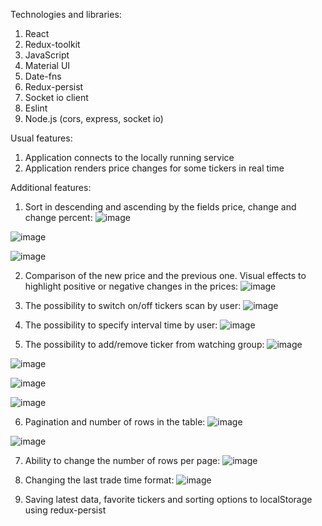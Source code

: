 Technologies and libraries:
1. React
2. Redux-toolkit
3. JavaScript
4. Material UI
5. Date-fns
6. Redux-persist
7. Socket io client
8. Eslint
9. Node.js (cors, express, socket io)


Usual features:
1) Application connects to the locally running service
2) Application renders price changes for some tickers in real time


Additional features:

1) Sort in descending and ascending by the fields price, change and change percent:
![image](https://user-images.githubusercontent.com/93431655/185811375-686d2f64-b53f-460f-81b1-e56373397067.png)

![image](https://user-images.githubusercontent.com/93431655/185811384-54c6815a-7814-4bbb-8707-0a957866c086.png)

![image](https://user-images.githubusercontent.com/93431655/185811412-696c8dce-1f0b-4ad8-9040-937ed6ed3411.png)

2) Comparison of the new price and the previous one. Visual effects to highlight positive or negative changes in the prices:
![image](https://user-images.githubusercontent.com/93431655/185811014-9efc95a0-8496-4899-bd9e-97fb44db55d9.png)

3) The possibility to switch on/off tickers scan by user:
![image](https://user-images.githubusercontent.com/93431655/185811130-f6683e82-2b7c-4d85-b328-82c6eb53f54a.png)

4) The possibility to specify interval time by user:
![image](https://user-images.githubusercontent.com/93431655/185811165-580da95f-d00f-4139-9bfb-ca23c8c06c46.png)

5) The possibility to add/remove ticker from watching group:
![image](https://user-images.githubusercontent.com/93431655/185811203-83a8db97-ffd4-4869-a9d8-5216dabb24e6.png)

![image](https://user-images.githubusercontent.com/93431655/185811218-f5e53e47-b78d-4437-98bf-d409fc1098b3.png)

![image](https://user-images.githubusercontent.com/93431655/185811244-84aa28bd-67d0-4aee-8d49-3d7b649c2fba.png)

![image](https://user-images.githubusercontent.com/93431655/185812164-53860292-2b12-4348-875f-4d6c906a6e82.png)

6) Pagination and number of rows in the table:
![image](https://user-images.githubusercontent.com/93431655/185811486-f06fbc0a-c153-4c1c-8e8e-10db0c802452.png)

![image](https://user-images.githubusercontent.com/93431655/185811527-9192c9ff-e94c-4600-b135-987763c0b262.png)

7) Ability to change the number of rows per page:
![image](https://user-images.githubusercontent.com/93431655/185811579-ed2fdec2-5f17-4c4e-9822-930a5438cc6c.png)

8) Changing the last trade time format:
![image](https://user-images.githubusercontent.com/93431655/185811623-2ad45d84-cfd9-4443-995f-c9700987a9f8.png)

9) Saving latest data, favorite tickers and sorting options to localStorage using redux-persist


